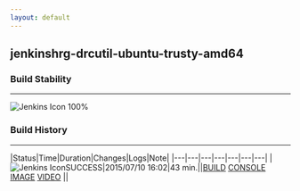 ```yaml
---
layout: default
---
```

## jenkinshrg-drcutil-ubuntu-trusty-amd64
### Build Stability
___
![Jenkins Icon](http://jenkinshrg.github.io/images/48x48/health-80plus.png)
100%
  
### Build History
___
|Status|Time|Duration|Changes|Logs|Note|
|---|---|---|---|---|---|---|
|![Jenkins Icon](http://jenkinshrg.github.io/images/24x24/blue.png)SUCCESS|2015/07/10 16:02|43 min.||[BUILD](https://drive.google.com/file/d/0B54sHwaxmuM4V2lrd3h6Q3JiQlk/view?usp=drivesdk) [CONSOLE](https://drive.google.com/file/d/0B54sHwaxmuM4THJsQ2wwbVNsRmc/view?usp=drivesdk) [IMAGE](https://drive.google.com/file/d/0B54sHwaxmuM4cFF1Z1hrVnBYaVU/edit?usp=drivesdk) [VIDEO](https://drive.google.com/file/d/0B54sHwaxmuM4OW9ueXN0X2JpWDA/edit?usp=drivesdk) ||
